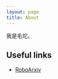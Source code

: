 ```yaml
---
layout: page
title: About
---
```


我是毛坨。

## Useful links

- [RoboArxiv](https://qiaozhijian.github.io/RoboArxiv/)
